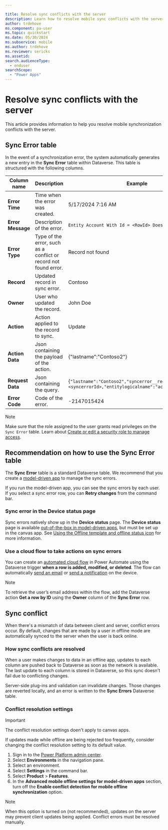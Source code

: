 ```yaml
---

title: Resolve sync conflicts with the server
description: Learn how to resolve mobile sync conflicts with the server.
author: trdehove
ms.component: pa-user
ms.topic: quickstart
ms.date: 05/30/2024
ms.subservice: mobile
ms.author: trdehove
ms.reviewer: sericks
ms.assetid: 
search.audienceType: 
  - enduser
searchScope:
  - "Power Apps"
---
```


# Resolve sync conflicts with the server

This article provides information to help you resolve mobile synchronization conflicts with the server.

## Sync Error table
In the event of a synchronization error, the system automatically generates a new entry in the **Sync Error** table within Dataverse. This table is structured with the following columns.

|Column name | Description | Example |
|-------------------------------|----------------------------|--------------------------------|
|**Error Time**| Time when the error was created. | 5/17/2024 7:16 AM |
|**Error Message**| Description of the error. | `Entity Account With Id = <RowId> Does Not Exist`|
|**Error Type**| Type of the error, such as a conflict or record not found error.| Record not found|
|**Record**| Updated record in sync error.| Contoso |
|**Owner**| User who updated the record.| John Doe|
|**Action**|Action applied to the record to sync.| Update|
|**Action Data**|Json containing the payload of the action.| {"lastname":"Contoso2"}|
|**Request Data**|Json containing the query. | {`"lastname":"Contoso2","syncerror__regardingentityid":<syncerrorId>,"entitylogicalname":"account"}`|
|**Error Code**| Code of the error. | -2147015424 |

> [!Note]
> Make sure that the role assigned to the user grants read privileges on the `Sync Error` table. Learn about [Create or edit a security role to manage access](/power-platform/admin/create-edit-security-role).

## Recommendation on how to use the Sync Error table
The **Sync Error** table is a standard Dataverse table. We recommend that you create a [model-driven app](/power-apps/maker/model-driven-apps/create-model-driven-app) to manage the sync errors. 

If you run the model-driven app, you can see the sync errors by each user. If you select a sync error row, you can **Retry changes** from the command bar. 

### Sync error in the Device status page
Sync errors natively show up in the **Device status** page. The **Device status** page is available [out-of-the-box in model-driven apps](offline-sync-icon.md), but must be set up in the canvas app. See [Using the Offline template and offline status icon](canvas-mobile-offline-setup.md#using-the-offline-template-and-offline-status-icon) for more information. 

### Use a cloud flow to take actions on sync errors
You can create an [automated cloud flow](/power-automate/get-started-logic-flow) in Power Automate using the Dataverse trigger **when a row is added, modified, or deleted**. The flow can automatically [send an email](/power-automate/email-customization) or [send a notification](power-apps-mobile-notification.md) on the device.

> [!Note]
> To retrieve the user’s email address within the flow, add the Dataverse action **Get a row by ID** using the **Owner** column of the **Sync Error** row.  

## Sync conflict
When there's a mismatch of data between client and server, conflict errors occur. By default, changes that are made by a user in offline mode are automatically synced to the server when the user is back online. 

### How sync conflicts are resolved
When a user makes changes to data in an offline app, updates to each column are pushed back to Dataverse as soon as the network is available. The last update to each column is stored in Dataverse, so this sync doesn't fail due to conflicting changes.

Server-side plug-ins and validation can invalidate changes. Those changes are reverted locally, and an error is written to the **Sync Errors** Dataverse table.

### Conflict resolution settings

> [!Important]
> The conflict resolution settings doen't apply to canvas apps.   

If updates made while offline are being rejected too frequently, consider changing the conflict resolution setting to its default value.  

1. Sign in to the [Power Platform admin center](https://admin.powerplatform.microsoft.com/).
1. Select **Environments** in the navigation pane.
3. Select an environment.
4. Select **Settings** in the command bar.
5. Select **Product** > **Features**.
6. In the **Advanced mobile offline settings for model-driven apps** section, turn off the **Enable conflict detection for mobile offline synchronization** option. 

> [!Note]
> When this option is turned on (not recommended), updates on the server may prevent client updates being applied. Conflict errors must be resolved manually.
